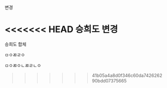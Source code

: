 변경

<<<<<<< HEAD
승희도 변경
=======
승희도 합체

ㅁㅇㄻㄹㅇ

ㅁㅇㄻㅇㄴㄻㄹㄴㅇ

>>>>>>> 41b05a4a8d0f346c60da742626290bdd07375665
